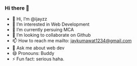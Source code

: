 ### Hi there 👋

<!--
**ijayzz/ijayzz** is a ✨ _special_ ✨ repository because its `README.md` (this file) appears on your GitHub profile.

Here are some ideas to get you started:
-->
  
- 👋 Hi, I’m @ijayzz
- 👀 I’m interested in Web Development
- 🌱 I’m currently persuing MCA
- 💞️ I’m looking to collaborate on Github
- 📫 How to reach me mailto: jaykumawat1234@gmail.com
- 💬 Ask me about web dev
- 😄 Pronouns: Buddy
- ⚡ Fun fact: serious haha.

